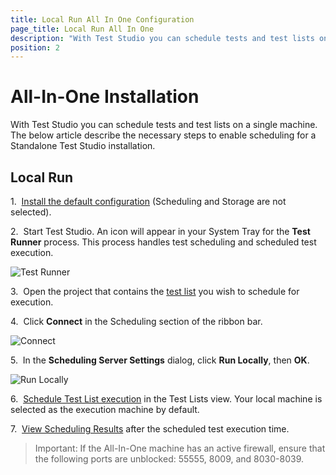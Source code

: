 ```yaml
---
title: Local Run All In One Configuration
page_title: Local Run All In One 
description: "With Test Studio you can schedule tests and test lists on a single machine. The below article describe the necessary steps to enable scheduling for a Standalone Test Studio installation. "
position: 2
---
```

# All-In-One Installation

With Test Studio you can schedule tests and test lists on a single machine. The below article describe the necessary steps to enable scheduling for a Standalone Test Studio installation. 

## Local Run

1.&nbsp;  <a href="/getting-started/installation/install-procedure" target="_blank">Install the default configuration</a> (Scheduling and Storage are not selected).

2.&nbsp; Start Test Studio. An icon will appear in your System Tray for the **Test Runner** process. This process handles test scheduling and scheduled test execution. 

![Test Runner][1]

3.&nbsp; Open the project that contains the <a href="/getting-started/test-execution/test-lists-standalone" target="_blank">test list</a> you wish to schedule for execution.

4.&nbsp; Click **Connect** in the Scheduling section of the ribbon bar.

![Connect][2]

5.&nbsp; In the **Scheduling Server Settings** dialog, click **Run Locally**, then **OK**.

![Run Locally][3]

6.&nbsp; <a href="/features/scheduling-test-runs/schedule-execution" target="_blank">Schedule Test List execution</a> in the Test Lists view. Your local machine is selected as the execution machine by default.

7.&nbsp; <a href="/features/scheduling-test-runs/scheduling-results" target="_blank">View Scheduling Results</a> after the scheduled test execution time.

> Important: If the All-In-One machine has an active firewall, ensure that the following ports are unblocked: 55555, 8009, and 8030-8039.

[1]: /img/features/scheduling-test-runs/local-run-all-in-one/fig1.png
[2]: /img/features/scheduling-test-runs/local-run-all-in-one/fig2.png
[3]: /img/features/scheduling-test-runs/local-run-all-in-one/fig3.png